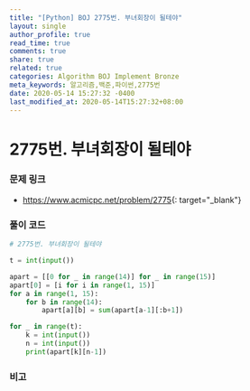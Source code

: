 ```yaml
---
title: "[Python] BOJ 2775번. 부녀회장이 될테야"
layout: single
author_profile: true
read_time: true
comments: true
share: true
related: true
categories: Algorithm BOJ Implement Bronze
meta_keywords: 알고리즘,백준,파이썬,2775번
date: 2020-05-14 15:27:32 -0400
last_modified_at: 2020-05-14T15:27:32+08:00
---
```


# 2775번. 부녀회장이 될테야

### 문제 링크

- <https://www.acmicpc.net/problem/2775>{: target="\_blank"}

### 풀이 코드

```python
# 2775번. 부녀회장이 될테야

t = int(input())

apart = [[0 for _ in range(14)] for _ in range(15)]
apart[0] = [i for i in range(1, 15)]
for a in range(1, 15):
    for b in range(14):
        apart[a][b] = sum(apart[a-1][:b+1])

for _ in range(t):
    k = int(input())
    n = int(input())
    print(apart[k][n-1])
```

### 비고
